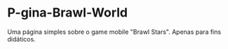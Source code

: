 # P-gina-Brawl-World
Uma página simples sobre o game mobile "Brawl Stars". Apenas para fins didáticos.
